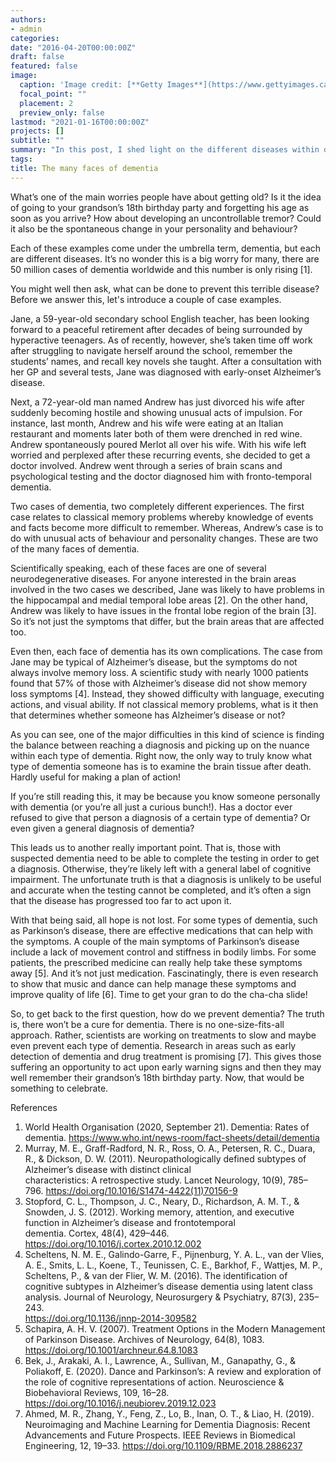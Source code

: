 ```yaml
---
authors:
- admin
categories:
date: "2016-04-20T00:00:00Z"
draft: false
featured: false
image: 
  caption: 'Image credit: [**Getty Images**](https://www.gettyimages.ca/detail/illustration/man-with-many-faces-royalty-free-illustration/165792327?language=it)'
  focal_point: ""
  placement: 2
  preview_only: false
lastmod: "2021-01-16T00:00:00Z"
projects: []
subtitle: ""
summary: "In this post, I shed light on the different diseases within dementia and the challenges this presents to clinicians and researchers."
tags:
title: The many faces of dementia
---
```


What’s one of the main worries people have about getting old? Is it the idea of going to your grandson’s 18th birthday party and forgetting his age as soon as you arrive? How about developing an uncontrollable tremor? Could it also be the spontaneous change in your personality and behaviour? 

Each of these examples come under the umbrella term, dementia, but each are different diseases. It’s no wonder this is a big worry for many, there are 50 million cases of dementia worldwide and this number is only rising [1]. 

You might well then ask, what can be done to prevent this terrible disease? Before we answer this, let's introduce a couple of case examples.

Jane, a 59-year-old secondary school English teacher, has been looking forward to a peaceful retirement after decades of being surrounded by hyperactive teenagers. As of recently, however, she’s taken time off work after struggling to navigate herself around the school, remember the students’ names, and recall key novels she taught. After a consultation with her GP and several tests, Jane was diagnosed with early-onset Alzheimer’s disease. 

Next, a 72-year-old man named Andrew has just divorced his wife after suddenly becoming hostile and showing unusual acts of impulsion. For instance, last month, Andrew and his wife were eating at an Italian restaurant and moments later both of them were drenched in red wine. Andrew spontaneously poured Merlot all over his wife. With his wife left worried and perplexed after these recurring events, she decided to get a doctor involved. Andrew went through a series of brain scans and psychological testing and the doctor diagnosed him with fronto-temporal dementia. 

Two cases of dementia, two completely different experiences. The first case relates to classical memory problems whereby knowledge of events and facts become more difficult to remember. Whereas, Andrew’s case is to do with unusual acts of behaviour and personality changes. These are two of the many faces of dementia. 

Scientifically speaking, each of these faces are one of several neurodegenerative diseases. For anyone interested in the brain areas involved in the two cases we described, Jane was likely to have problems in the hippocampal and medial temporal lobe areas [2]. On the other hand, Andrew was likely to have issues in the frontal lobe region of the brain [3]. So it’s not just the symptoms that differ, but the brain areas that are affected too.

Even then, each face of dementia has its own complications. The case from Jane may be typical of Alzheimer’s disease, but the symptoms do not always involve memory loss. A scientific study with nearly 1000 patients found that 57% of those with Alzheimer’s disease did not show memory loss symptoms [4]. Instead, they showed difficulty with language, executing actions, and visual ability. If not classical memory problems, what is it then that determines whether someone has Alzheimer’s disease or not?

As you can see, one of the major difficulties in this kind of science is finding the balance between reaching a diagnosis and picking up on the nuance within each type of dementia. Right now, the only way to truly know what type of dementia someone has is to examine the brain tissue after death. Hardly useful for making a plan of action!

If you’re still reading this, it may be because you know someone personally with dementia (or you’re all just a curious bunch!). Has a doctor ever refused to give that person a diagnosis of a certain type of dementia? Or even given a general diagnosis of dementia? 

This leads us to another really important point. That is, those with suspected dementia need to be able to complete the testing in order to get a diagnosis. Otherwise, they’re likely left with a general label of cognitive impairment. The unfortunate truth is that a diagnosis is unlikely to be useful and accurate when the testing cannot be completed, and it’s often a sign that the disease has progressed too far to act upon it. 

With that being said, all hope is not lost. For some types of dementia, such as Parkinson’s disease, there are effective medications that can help with the symptoms. A couple of the main symptoms of Parkinson’s disease include a lack of movement control and stiffness in bodily limbs. For some patients, the prescribed medicine can really help take these symptoms away [5]. And it’s not just medication. Fascinatingly, there is even research to show that music and dance can help manage these symptoms and improve quality of life [6]. Time to get your gran to do the cha-cha slide!

So, to get back to the first question, how do we prevent dementia? The truth is, there won’t be a cure for dementia. There is no one-size-fits-all approach. Rather, scientists are working on treatments to slow and maybe even prevent each type of dementia. Research in areas such as early detection of dementia and drug treatment is promising [7]. This gives those suffering an opportunity to act upon early warning signs and then they may well remember their grandson’s 18th birthday party. Now, that would be something to celebrate.

</p>

References 

1. World Health Organisation (2020, September 21). Dementia: Rates of dementia. https://www.who.int/news-room/fact-sheets/detail/dementia
2. Murray, M. E., Graff-Radford, N. R., Ross, O. A., Petersen, R. C., Duara, R., & Dickson, D. W. (2011). Neuropathologically defined subtypes of Alzheimer’s disease with distinct clinical      
   characteristics: A retrospective study. Lancet Neurology, 10(9), 785–796. https://doi.org/10.1016/S1474-4422(11)70156-9     
3. Stopford, C. L., Thompson, J. C., Neary, D., Richardson, A. M. T., & Snowden, J. S. (2012). Working memory, attention, and executive function in Alzheimer’s disease and frontotemporal   
   dementia. Cortex, 48(4), 429–446. https://doi.org/10.1016/j.cortex.2010.12.002
4. Scheltens, N. M. E., Galindo-Garre, F., Pijnenburg, Y. A. L., van der Vlies, A. E., Smits, L. L., Koene, T., Teunissen, C. E., Barkhof, F., Wattjes, M. P., Scheltens, P., & van der Flier, W.     M. (2016). The identification of cognitive subtypes in Alzheimer’s disease dementia using latent class analysis. Journal of Neurology, Neurosurgery & Psychiatry, 87(3), 235–243.      
   https://doi.org/10.1136/jnnp-2014-309582
5. Schapira, A. H. V. (2007). Treatment Options in the Modern Management of Parkinson Disease. Archives of Neurology, 64(8), 1083. https://doi.org/10.1001/archneur.64.8.1083
6. Bek, J., Arakaki, A. I., Lawrence, A., Sullivan, M., Ganapathy, G., & Poliakoff, E. (2020). Dance and Parkinson’s: A review and exploration of the role of cognitive representations of action.    Neuroscience & Biobehavioral Reviews, 109, 16–28. https://doi.org/10.1016/j.neubiorev.2019.12.023
7. Ahmed, M. R., Zhang, Y., Feng, Z., Lo, B., Inan, O. T., & Liao, H. (2019). Neuroimaging and Machine Learning for Dementia Diagnosis: Recent Advancements and Future Prospects. IEEE Reviews in     Biomedical Engineering, 12, 19–33. https://doi.org/10.1109/RBME.2018.2886237
